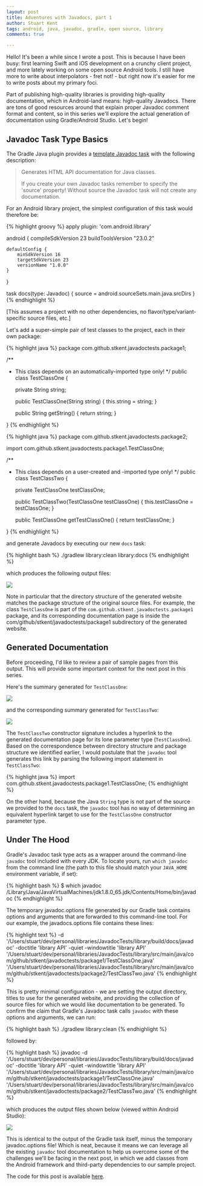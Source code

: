 ```yaml
---
layout: post
title: Adventures with Javadocs, part 1
author: Stuart Kent
tags: android, java, javadoc, gradle, open source, library
comments: true

---
```


Hello! It's been a while since I wrote a post. This is because I have been busy: first learning Swift and iOS development on a crunchy client project, and more lately working on some open source Android tools. I still have more to write about interpolators - fret not! - but right now it's easier for me to write posts about my primary foci.

Part of publishing high-quality libraries is providing high-quality documentation, which in Android-land means: high-quality Javadocs. There are tons of good resources around that explain proper Javadoc comment format and content, so in this series we'll explore the actual generation of documentation using Gradle/Android Studio. Let's begin!

<!--more-->

## Javadoc Task Type Basics

The Gradle Java plugin provides a [template Javadoc task](https://docs.gradle.org/current/dsl/org.gradle.api.tasks.javadoc.Javadoc.html) with the following description:

> Generates HTML API documentation for Java classes.
> 
> If you create your own Javadoc tasks remember to specify the 'source' property! Without source the Javadoc task will not create any documentation.

For an Android library project, the simplest configuration of this task would therefore be:

{% highlight groovy %}
apply plugin: 'com.android.library'

android {
    compileSdkVersion 23
    buildToolsVersion "23.0.2"

    defaultConfig {
        minSdkVersion 16
        targetSdkVersion 23
        versionName "1.0.0"
    }
}

task docs(type: Javadoc) {
    source = android.sourceSets.main.java.srcDirs
}
{% endhighlight %}

[This assumes a project with no other dependencies, no flavor/type/variant-specific source files, etc.]

Let's add a super-simple pair of test classes to the project, each in their own package:

{% highlight java %}
package com.github.stkent.javadoctests.package1;

/**
 * This class depends on an automatically-imported type only!
 */
public class TestClassOne {

    private String string;

    public TestClassOne(String string) { this.string = string; }

    public String getString() { return string; }

}
{% endhighlight %}

{% highlight java %}
package com.github.stkent.javadoctests.package2;

import com.github.stkent.javadoctests.package1.TestClassOne;

/**
 * This class depends on a user-created and -imported type only!
 */
public class TestClassTwo {

    private TestClassOne testClassOne;

    public TestClassTwo(TestClassOne testClassOne) { this.testClassOne = testClassOne; }

    public TestClassOne getTestClassOne() { return testClassOne; }

}
{% endhighlight %}

and generate Javadocs by executing our new `docs` task:

{% highlight bash %}
./gradlew library:clean library:docs
{% endhighlight %}

which produces the following output files:

<div class="image-container">
	<img src="/assets/images/javadoc-tool-task-output.png" />
</div>

Note in particular that the directory structure of the generated website matches the package structure of the original source files. For example, the class `TestClassOne` is part of the `com.github.stkent.javadoctests.package1` package, and its corresponding documentation page is inside the com/github/stkent/javadoctests/package1 subdirectory of the generated website.

## Generated Documentation

Before proceeding, I'd like to review a pair of sample pages from this output. This will provide some important context for the next post in this series.

Here's the summary generated for `TestClassOne`:

<div class="image-container">
	<img src="/assets/images/javadoc-tool-generated-testclassone.png" />
</div>

and the corresponding summary generated for `TestClassTwo`:

<div class="image-container">
	<img src="/assets/images/javadoc-tool-generated-testclasstwo.png" />
</div>

The `TestClassTwo` constructor signature includes a hyperlink to the generated documentation page for its lone parameter type (`TestClassOne`). Based on the correspondence between directory structure and package structure we identified earlier, I would postulate that the `javadoc` tool generates this link by parsing the following import statement in `TestClassTwo`:

{% highlight java %}
import com.github.stkent.javadoctests.package1.TestClassOne;
{% endhighlight %}

On the other hand, because the Java `String` type is not part of the source we provided to the `docs` task, the `javadoc` tool has no way of determining an equivalent hyperlink target to use for the `TestClassOne` constructor parameter type.

## Under The Hood

Gradle's Javadoc task type acts as a wrapper around the command-line `javadoc` tool included with every JDK. To locate yours, run `which javadoc` from the command line (the path to this file should match your `JAVA_HOME` environment variable, if set):

{% highlight bash %}
$ which javadoc
/Library/Java/JavaVirtualMachines/jdk1.8.0_65.jdk/Contents/Home/bin/javadoc
{% endhighlight %}

The temporary javadoc.options file generated by our Gradle task contains options and arguments that are forwarded to this command-line tool. For our example, the javadocs.options file contains these lines:

{% highlight text %}
-d '/Users/stuart/dev/personal/libraries/JavadocTests/library/build/docs/javadoc'
-doctitle 'library API'
-quiet 
-windowtitle 'library API'
'/Users/stuart/dev/personal/libraries/JavadocTests/library/src/main/java/com/github/stkent/javadoctests/package1/TestClassOne.java'
'/Users/stuart/dev/personal/libraries/JavadocTests/library/src/main/java/com/github/stkent/javadoctests/package2/TestClassTwo.java'
{% endhighlight %}

This is pretty minimal configuration - we are setting the output directory, titles to use for the generated website, and providing the collection of source files for which we would like documentation to be generated. To confirm the claim that Gradle's Javadoc task calls `javadoc` with these options and arguments, we can run:

{% highlight bash %}
./gradlew library:clean
{% endhighlight %}

followed by:

{% highlight bash %}
javadoc -d '/Users/stuart/dev/personal/libraries/JavadocTests/library/build/docs/javadoc' -doctitle 'library API' -quiet -windowtitle 'library API' '/Users/stuart/dev/personal/libraries/JavadocTests/library/src/main/java/com/github/stkent/javadoctests/package1/TestClassOne.java' '/Users/stuart/dev/personal/libraries/JavadocTests/library/src/main/java/com/github/stkent/javadoctests/package2/TestClassTwo.java'
{% endhighlight %}

which produces the output files shown below (viewed within Android Studio):

<div class="image-container">
	<img src="/assets/images/javadoc-tool-cli-output.png" />
</div>

This is identical to the output of the Gradle task itself, minus the temporary javadoc.options file! Which is neat, because it means we can leverage all the existing `javadoc` tool documentation to help us overcome some of the challenges we'll be facing in the next post, in which we add classes from the Android framework and third-party dependencies to our sample project.

The code for this post is available [here](https://github.com/stkent/javadoc-tests/tree/a3f27d5904648f6a32c55399c1f2bdeb265f99d6).
